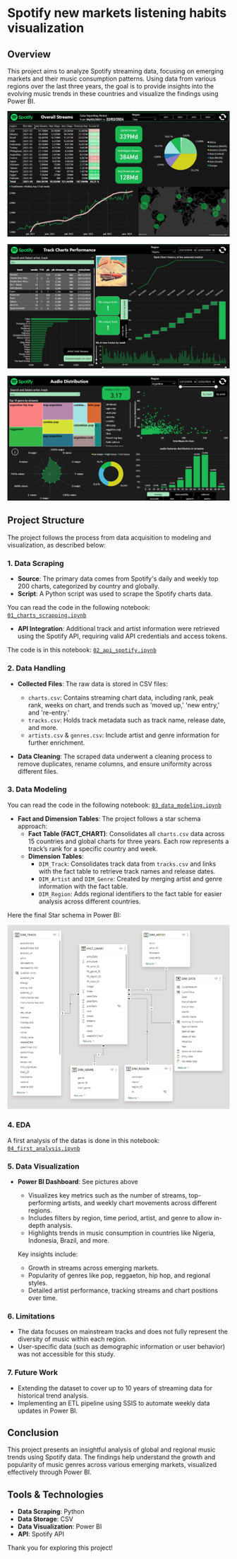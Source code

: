 # Spotify new markets listening habits visualization

## Overview

This project aims to analyze Spotify streaming data, focusing on emerging markets and their music consumption patterns. Using data from various regions over the last three years, the goal is to provide insights into the evolving music trends in these countries and visualize the findings using Power BI.

<p align="center">
  <img src="images/Dashboard Overall Streams.png">
</p>
<p align="center">
  <img src="images/Dashboard Track Charts performance.png">
</p>
<p align="center">
  <img src="images/Dashboard Audio distribution.png">
</p>

## Project Structure

The project follows the process from data acquisition to modeling and visualization, as described below:

### 1. Data Scraping
- **Source**: The primary data comes from Spotify's daily and weekly top 200 charts, categorized by country and globally.
- **Script**: A Python script was used to scrape the Spotify charts data.

You can read the code in the following notebook: [`01_charts_scrapping.ipynb`](code/01_charts_scrapping.ipynb)

- **API Integration**: Additional track and artist information were retrieved using the Spotify API, requiring valid API credentials and access tokens.

The code is in this notebook: [`02_api_spotify.ipynb`](code/02_api_spotify.ipynb)

### 2. Data Handling
- **Collected Files**: The raw data is stored in CSV files:
  - `charts.csv`: Contains streaming chart data, including rank, peak rank, weeks on chart, and trends such as 'moved up,' 'new entry,' and 're-entry.'
  - `tracks.csv`: Holds track metadata such as track name, release date, and more.
  - `artists.csv` & `genres.csv`: Include artist and genre information for further enrichment.
  
- **Data Cleaning**: The scraped data underwent a cleaning process to remove duplicates, rename columns, and ensure uniformity across different files.

### 3. Data Modeling
You can read the code in the following notebook: [`03_data_modeling.ipynb`](code/03_data_modeling.ipynb)

- **Fact and Dimension Tables**: The project follows a star schema approach:
  - **Fact Table (FACT_CHART)**: Consolidates all `charts.csv` data across 15 countries and global charts for three years. Each row represents a track’s rank for a specific country and week.
  - **Dimension Tables**:
    - `DIM_Track`: Consolidates track data from `tracks.csv` and links with the fact table to retrieve track names and release dates.
    - `DIM_Artist` and `DIM_Genre`: Created by merging artist and genre information with the fact table.
    - `DIM_Region`: Adds regional identifiers to the fact table for easier analysis across different countries.

Here the final Star schema in Power BI:
<p align="center">
  <img src="images/Star Shema.png">
</p>

### 4. EDA

A first analysis of the datas is done in this notebook: [`04_first_analysis.ipynb`](code/04_first_analysis.ipynb)


### 5. Data Visualization
- **Power BI Dashboard**: 
See pictures above
  - Visualizes key metrics such as the number of streams, top-performing artists, and weekly chart movements across different regions.
  - Includes filters by region, time period, artist, and genre to allow in-depth analysis.
  - Highlights trends in music consumption in countries like Nigeria, Indonesia, Brazil, and more.
  
  Key insights include:
  - Growth in streams across emerging markets.
  - Popularity of genres like pop, reggaeton, hip hop, and regional styles.
  - Detailed artist performance, tracking streams and chart positions over time.

### 6. Limitations
- The data focuses on mainstream tracks and does not fully represent the diversity of music within each region.
- User-specific data (such as demographic information or user behavior) was not accessible for this study.
  
### 7. Future Work
- Extending the dataset to cover up to 10 years of streaming data for historical trend analysis.
- Implementing an ETL pipeline using SSIS to automate weekly data updates in Power BI.

## Conclusion
This project presents an insightful analysis of global and regional music trends using Spotify data. The findings help understand the growth and popularity of music genres across various emerging markets, visualized effectively through Power BI.

## Tools & Technologies
- **Data Scraping**: Python
- **Data Storage**: CSV
- **Data Visualization**: Power BI
- **API**: Spotify API

Thank you for exploring this project!


